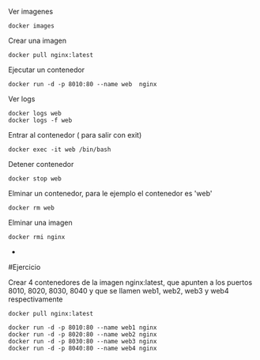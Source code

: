
Ver imagenes
```
docker images
```
Crear una imagen
```
docker pull nginx:latest
```

Ejecutar un contenedor
```
docker run -d -p 8010:80 --name web  nginx
```

Ver logs
```
docker logs web
docker logs -f web
```

Entrar al contenedor ( para salir con exit)
```
docker exec -it web /bin/bash
```

Detener contenedor
```
docker stop web
```

Elminar un contenedor, para le ejemplo el contenedor es  'web'
```
docker rm web
```

Elminar una imagen
```
docker rmi nginx
```

-
#Ejercicio

Crear 4 contenedores de la imagen nginx:latest, que apunten
a los puertos 8010, 8020, 8030, 8040 y que se llamen web1, web2, 
web3 y web4 respectivamente

```
docker pull nginx:latest

docker run -d -p 8010:80 --name web1 nginx
docker run -d -p 8020:80 --name web2 nginx
docker run -d -p 8030:80 --name web3 nginx
docker run -d -p 8040:80 --name web4 nginx

```